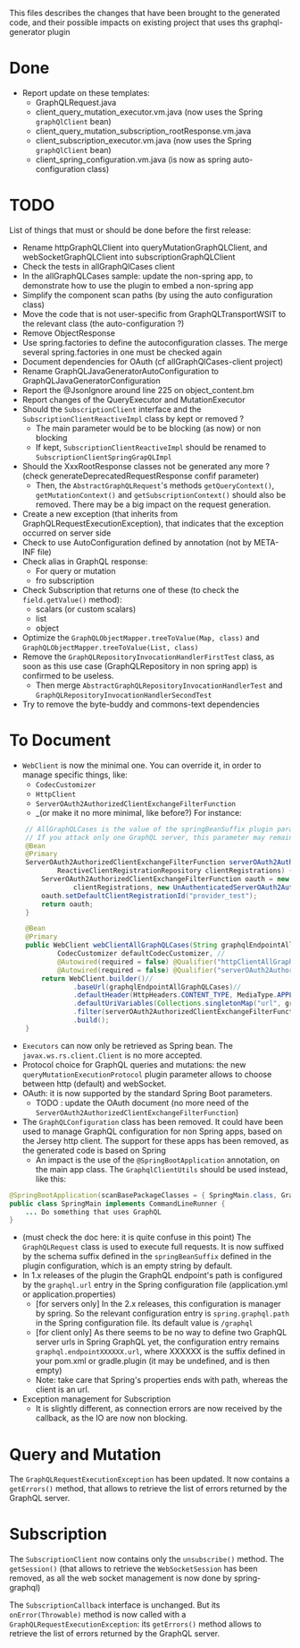 This files describes the changes that have been brought to the generated code, and their possible impacts on existing project that uses ths graphql-generator plugin

# Done

* Report update on these templates:
    * GraphQLRequest.java
    * client_query_mutation_executor.vm.java (now uses the Spring `graphQlClient` bean)
    * client_query_mutation_subscription_rootResponse.vm.java
    * client_subscription_executor.vm.java (now uses the Spring `graphQlClient` bean)
    * client_spring_configuration.vm.java (is now as spring auto-configuration class)


# TODO

List of things that must or should be done before the first release:
* Rename httpGraphQLClient into queryMutationGraphQLClient, and webSocketGraphQLClient into subscriptionGraphQLClient
* Check the tests in allGraphQlCases client
* In the allGraphQLCases sample: update the non-spring app, to demonstrate how to use the plugin to embed a non-spring app
* Simplify the component scan paths (by using the auto configuration class)
* Move the code that is not user-specific from GraphQLTransportWSIT to the relevant class (the auto-configuration ?)
* Remove ObjectResponse
* Use spring.factories to define the autoconfiguration classes. The merge several spring.factories in one must be checked again
* Document dependencies for OAuth (cf allGraphQlCases-client project)
* Rename GraphQLJavaGeneratorAutoConfiguration to GraphQLJavaGeneratorConfiguration
* Report the @JsonIgnore around line 225 on object_content.bm
* Report changes of the QueryExecutor and MutationExecutor
* Should the `SubscriptionClient` interface and the `SubscriptionClientReactiveImpl` class by kept or removed ?
    * The main parameter would be to be blocking (as now) or non blocking
    * If kept, `SubscriptionClientReactiveImpl` should be renamed to `SubscriptionClientSpringGrapQLImpl`
* Should the XxxRootResponse classes not be generated any more ?   (check generateDeprecatedRequestResponse confif parameter)
    * Then, the `AbstractGraphQLRequest`'s methods `getQueryContext()`, `getMutationContext()` and `getSubscriptionContext()` should also be removed. There may be a big impact on the request generation.
* Create a new exception (that inherits from GraphQLRequestExecutionException), that indicates that the exception occurred on server side
* Check to use AutoConfiguration defined by annotation (not by META-INF file)
* Check alias in GraphQL response:
    * For query or mutation
    * fro subscription
* Check Subscription that returns one of these (to check the `field.getValue()` method):
    * scalars (or custom scalars)
    * list
    * object
* Optimize the `GraphQLObjectMapper.treeToValue(Map, class)` and `GraphQLObjectMapper.treeToValue(List, class)`
* Remove the `GraphQLRepositoryInvocationHandlerFirstTest` class, as soon as this use case (GraphQLRepository in non spring app) is confirmed to be useless.<BR/>
    * Then merge `AbstractGraphQLRepositoryInvocationHandlerTest` and `GraphQLRepositoryInvocationHandlerSecondTest`
* Try to remove the byte-buddy and commons-text dependencies

# To Document

* `WebClient` is now the minimal one. You can override it, in order to manage specific things, like:
    * `CodecCustomizer`
    * `HttpClient`
    * `ServerOAuth2AuthorizedClientExchangeFilterFunction`
    * _(or make it no more minimal, like before?)
For instance:
```java
	// AllGraphQLCases is the value of the springBeanSuffix plugin parameter
	// If you attack only one GraphQL server, this parameter may remain unset (that is: an empty string)
	@Bean
	@Primary
	ServerOAuth2AuthorizedClientExchangeFilterFunction serverOAuth2AuthorizedClientExchangeFilterFunctionAllGraphQLCases(
			ReactiveClientRegistrationRepository clientRegistrations) {
		ServerOAuth2AuthorizedClientExchangeFilterFunction oauth = new ServerOAuth2AuthorizedClientExchangeFilterFunction(
				clientRegistrations, new UnAuthenticatedServerOAuth2AuthorizedClientRepository());
		oauth.setDefaultClientRegistrationId("provider_test");
		return oauth;
	}

	@Bean
	@Primary
	public WebClient webClientAllGraphQLCases(String graphqlEndpointAllGraphQLCases, //
			CodecCustomizer defaultCodecCustomizer, //
			@Autowired(required = false) @Qualifier("httpClientAllGraphQLCases") HttpClient httpClientAllGraphQLCases,
			@Autowired(required = false) @Qualifier("serverOAuth2AuthorizedClientExchangeFilterFunctionAllGraphQLCases") ServerOAuth2AuthorizedClientExchangeFilterFunction serverOAuth2AuthorizedClientExchangeFilterFunctionAllGraphQLCases) {
		return WebClient.builder()//
				.baseUrl(graphqlEndpointAllGraphQLCases)//
				.defaultHeader(HttpHeaders.CONTENT_TYPE, MediaType.APPLICATION_JSON_VALUE)
				.defaultUriVariables(Collections.singletonMap("url", graphqlEndpointAllGraphQLCases))
				.filter(serverOAuth2AuthorizedClientExchangeFilterFunctionAllGraphQLCases)//
				.build();
	}
```
* `Executors` can now only be retrieved as Spring bean. The `javax.ws.rs.client.Client` is no more accepted.
* Protocol choice for GraphQL queries and mutations: the new `queryMutationExecutionProtocol` plugin parameter allows to choose between http (default) and webSocket.
* OAuth: it is now supported by the standard Spring Boot parameters.
    * TODO : update the OAuth document (no more need of the `ServerOAuth2AuthorizedClientExchangeFilterFunction`)
* The `GraphQLConfiguration` class has been removed. It could have been used to manage GraphQL configuration for non Spring apps, based on the Jersey http client. The support for these apps has been removed, as the generated code is based on Spring
    * An impact is the use of the `@SpringBootApplication` annotation, on the main app class. The `GraphqlClientUtils` should be used instead, like this:
```java
@SpringBootApplication(scanBasePackageClasses = { SpringMain.class, GraphqlClientUtils.class, QueryExecutor.class })
public class SpringMain implements CommandLineRunner {
	... Do something that uses GraphQL
}
```
* (must check the doc here: it is quite confuse in this point) The `GraphQLRequest` class is used to execute full requests. It is now suffixed by the schema suffix defined in the `springBeanSuffix` defined in the plugin configuration, which is an empty string by default.
* In 1.x releases of the plugin the GraphQL endpoint's path is configured by the `graphql.url` entry in the Spring configuration file (application.yml or application.properties)
    * [for servers only] In the 2.x releases, this configuration is manager by spring. So the relevant configuration entry is `spring.graphql.path` in the Spring configuration file. Its default value is `/graphql`
    * [for client only] As there seems to be no way to define two GraphQL server urls in Spring GraphQL yet, the configuration entry remains `graphql.endpointXXXXXX.url`, where XXXXXX is the suffix defined in your pom.xml or gradle.plugin (it may be undefined, and is then empty)
    * Note: take care that Spring's properties ends with path, whereas the client is an url.
* Exception management for Subscription
    * It is slightly different, as connection errors are now received by the callback, as the IO are now non blocking.

# Query and Mutation

The `GraphQLRequestExecutionException` has been updated. It now contains a `getErrors()` method, that allows to retrieve the list of errors returned by the GraphQL server.

# Subscription

The `SubscriptionClient` now contains only the `unsubscribe()` method. The `getSession()` (that allows to retrieve the `WebSocketSession` has been removed, as all the web socket management is now done by spring-graphql)

The `SubscriptionCallback` interface is unchanged. But its `onError(Throwable)` method is now called with a `GraphQLRequestExecutionException`: its `getErrors()` method allows to retrieve the list of errors returned by the GraphQL server.